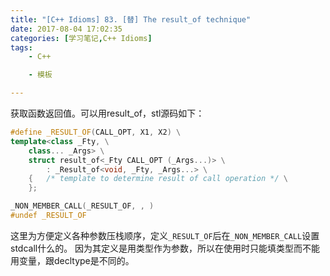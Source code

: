 ```yaml
---
title: "[C++ Idioms] 83. [替] The result_of technique"
date: 2017-08-04 17:02:35
categories: [学习笔记,C++ Idioms]
tags:
    - C++

    - 模板

---
```

获取函数返回值。<!--more-->可以用result_of，stl源码如下：
```cpp
#define _RESULT_OF(CALL_OPT, X1, X2) \
template<class _Fty, \
	class... _Args> \
	struct result_of<_Fty CALL_OPT (_Args...)> \
		: _Result_of<void, _Fty, _Args...> \
	{	/* template to determine result of call operation */ \
	};

_NON_MEMBER_CALL(_RESULT_OF, , )
#undef _RESULT_OF
```
这里为方便定义各种参数压栈顺序，定义`_RESULT_OF`后在`_NON_MEMBER_CALL`设置stdcall什么的。
因为其定义是用类型作为参数，所以在使用时只能填类型而不能用变量，跟decltype是不同的。
